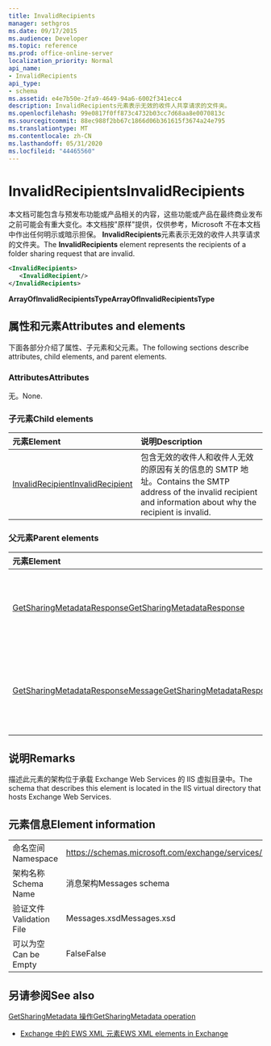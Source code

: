 ```yaml
---
title: InvalidRecipients
manager: sethgros
ms.date: 09/17/2015
ms.audience: Developer
ms.topic: reference
ms.prod: office-online-server
localization_priority: Normal
api_name:
- InvalidRecipients
api_type:
- schema
ms.assetid: e4e7b50e-2fa9-4649-94a6-6002f341ecc4
description: InvalidRecipients元素表示无效的收件人共享请求的文件夹。
ms.openlocfilehash: 99e0817f0ff873c4732b03cc7d68aa8e0070813c
ms.sourcegitcommit: 88ec988f2bb67c1866d06b361615f3674a24e795
ms.translationtype: MT
ms.contentlocale: zh-CN
ms.lasthandoff: 05/31/2020
ms.locfileid: "44465560"
---
```

# <a name="invalidrecipients"></a><span data-ttu-id="e7e90-103">InvalidRecipients</span><span class="sxs-lookup"><span data-stu-id="e7e90-103">InvalidRecipients</span></span>

<span data-ttu-id="e7e90-104">本文档可能包含与预发布功能或产品相关的内容，这些功能或产品在最终商业发布之前可能会有重大变化。本文档按"原样"提供，仅供参考，Microsoft 不在本文档中作出任何明示或暗示担保。 **InvalidRecipients**元素表示无效的收件人共享请求的文件夹。</span><span class="sxs-lookup"><span data-stu-id="e7e90-104">The **InvalidRecipients** element represents the recipients of a folder sharing request that are invalid.</span></span> 
  
```XML
<InvalidRecipients>
   <InvalidRecipient/>
</InvalidRecipients>
```

 <span data-ttu-id="e7e90-105">**ArrayOfInvalidRecipientsType**</span><span class="sxs-lookup"><span data-stu-id="e7e90-105">**ArrayOfInvalidRecipientsType**</span></span>
## <a name="attributes-and-elements"></a><span data-ttu-id="e7e90-106">属性和元素</span><span class="sxs-lookup"><span data-stu-id="e7e90-106">Attributes and elements</span></span>

<span data-ttu-id="e7e90-107">下面各部分介绍了属性、子元素和父元素。</span><span class="sxs-lookup"><span data-stu-id="e7e90-107">The following sections describe attributes, child elements, and parent elements.</span></span>
  
### <a name="attributes"></a><span data-ttu-id="e7e90-108">Attributes</span><span class="sxs-lookup"><span data-stu-id="e7e90-108">Attributes</span></span>

<span data-ttu-id="e7e90-109">无。</span><span class="sxs-lookup"><span data-stu-id="e7e90-109">None.</span></span>
  
### <a name="child-elements"></a><span data-ttu-id="e7e90-110">子元素</span><span class="sxs-lookup"><span data-stu-id="e7e90-110">Child elements</span></span>

|<span data-ttu-id="e7e90-111">**元素**</span><span class="sxs-lookup"><span data-stu-id="e7e90-111">**Element**</span></span>|<span data-ttu-id="e7e90-112">**说明**</span><span class="sxs-lookup"><span data-stu-id="e7e90-112">**Description**</span></span>|
|:-----|:-----|
|[<span data-ttu-id="e7e90-113">InvalidRecipient</span><span class="sxs-lookup"><span data-stu-id="e7e90-113">InvalidRecipient</span></span>](invalidrecipient.md) <br/> |<span data-ttu-id="e7e90-114">包含无效的收件人和收件人无效的原因有关的信息的 SMTP 地址。</span><span class="sxs-lookup"><span data-stu-id="e7e90-114">Contains the SMTP address of the invalid recipient and information about why the recipient is invalid.</span></span>  <br/> |
   
### <a name="parent-elements"></a><span data-ttu-id="e7e90-115">父元素</span><span class="sxs-lookup"><span data-stu-id="e7e90-115">Parent elements</span></span>

|<span data-ttu-id="e7e90-116">**元素**</span><span class="sxs-lookup"><span data-stu-id="e7e90-116">**Element**</span></span>|<span data-ttu-id="e7e90-117">**说明**</span><span class="sxs-lookup"><span data-stu-id="e7e90-117">**Description**</span></span>|
|:-----|:-----|
|[<span data-ttu-id="e7e90-118">GetSharingMetadataResponse</span><span class="sxs-lookup"><span data-stu-id="e7e90-118">GetSharingMetadataResponse</span></span>](getsharingmetadataresponse.md) <br/> |<span data-ttu-id="e7e90-119">定义一个[GetSharingMetadata 操作](getsharingmetadata-operation.md)请求的响应。</span><span class="sxs-lookup"><span data-stu-id="e7e90-119">Defines a response to a [GetSharingMetadata operation](getsharingmetadata-operation.md) request.</span></span>  <br/> |
|[<span data-ttu-id="e7e90-120">GetSharingMetadataResponseMessage</span><span class="sxs-lookup"><span data-stu-id="e7e90-120">GetSharingMetadataResponseMessage</span></span>](getsharingmetadataresponsemessage.md) <br/> |<span data-ttu-id="e7e90-121">包含状态和一个[GetSharingMetadata 操作](getsharingmetadata-operation.md)请求的结果。</span><span class="sxs-lookup"><span data-stu-id="e7e90-121">Contains the status and result of a single [GetSharingMetadata operation](getsharingmetadata-operation.md) request.</span></span>  <br/> |
   
## <a name="remarks"></a><span data-ttu-id="e7e90-122">说明</span><span class="sxs-lookup"><span data-stu-id="e7e90-122">Remarks</span></span>

<span data-ttu-id="e7e90-123">描述此元素的架构位于承载 Exchange Web Services 的 IIS 虚拟目录中。</span><span class="sxs-lookup"><span data-stu-id="e7e90-123">The schema that describes this element is located in the IIS virtual directory that hosts Exchange Web Services.</span></span>
  
## <a name="element-information"></a><span data-ttu-id="e7e90-124">元素信息</span><span class="sxs-lookup"><span data-stu-id="e7e90-124">Element information</span></span>

|||
|:-----|:-----|
|<span data-ttu-id="e7e90-125">命名空间</span><span class="sxs-lookup"><span data-stu-id="e7e90-125">Namespace</span></span>  <br/> |https://schemas.microsoft.com/exchange/services/2006/messages  <br/> |
|<span data-ttu-id="e7e90-126">架构名称</span><span class="sxs-lookup"><span data-stu-id="e7e90-126">Schema Name</span></span>  <br/> |<span data-ttu-id="e7e90-127">消息架构</span><span class="sxs-lookup"><span data-stu-id="e7e90-127">Messages schema</span></span>  <br/> |
|<span data-ttu-id="e7e90-128">验证文件</span><span class="sxs-lookup"><span data-stu-id="e7e90-128">Validation File</span></span>  <br/> |<span data-ttu-id="e7e90-129">Messages.xsd</span><span class="sxs-lookup"><span data-stu-id="e7e90-129">Messages.xsd</span></span>  <br/> |
|<span data-ttu-id="e7e90-130">可以为空</span><span class="sxs-lookup"><span data-stu-id="e7e90-130">Can be Empty</span></span>  <br/> |<span data-ttu-id="e7e90-131">False</span><span class="sxs-lookup"><span data-stu-id="e7e90-131">False</span></span>  <br/> |
   
## <a name="see-also"></a><span data-ttu-id="e7e90-132">另请参阅</span><span class="sxs-lookup"><span data-stu-id="e7e90-132">See also</span></span>



[<span data-ttu-id="e7e90-133">GetSharingMetadata 操作</span><span class="sxs-lookup"><span data-stu-id="e7e90-133">GetSharingMetadata operation</span></span>](getsharingmetadata-operation.md)


- [<span data-ttu-id="e7e90-134">Exchange 中的 EWS XML 元素</span><span class="sxs-lookup"><span data-stu-id="e7e90-134">EWS XML elements in Exchange</span></span>](ews-xml-elements-in-exchange.md)

